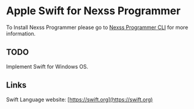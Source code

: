 # Apple Swift for Nexss Programmer

To Install Nexss Programmer please go to [Nexss Programmer CLI](https://github.com/nexssp/cli#readme) for more information.

## TODO

Implement Swift for Windows OS.

## Links

Swift Language website: [https://swift.org](https://swift.org)